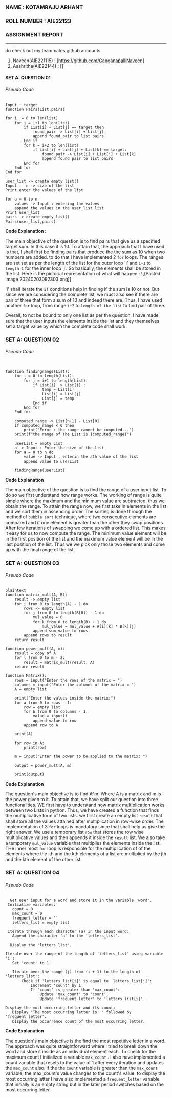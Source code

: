 ### NAME : KOTAMRAJU ARHANT
### ROLL NUMBER : AIE22123

### ASSIGNMENT REPORT

---
do check out my teammates github accounts
1. Naveen(AIE221115) : [https://github.com/GanganapalliNaveen]
2. Aashritha(AIE22144) : []

####  SET A: QUESTION 01

###### Pseudo Code

```plaintext
Input : target
function Pairs(List,pairs)

for i  = 0 to len(list)
    for j = i+1 to len(list)
        if List[i] + List[j] == target then
            found_pair -> List[i] + List[j]
            append found_pair to list pairs
        End if
        for k = i+2 to len(list)
            if List[i] + List[j] + List[k] == target:
                found_pair -> List[i] + List[j] + List[k]
                append found pair to list pairs
        End for
    End for
End for

user_list -> create empty list()
Input :  n -> size of the list
Print enter the values of the list

for a = 0 to n 
    values -> Input : entering the values
    append the values in the user_list list
Print user_list
pairs -> create empty list()
Pairs(user_list,pairs)
```

**Code Explanation :** 

The main objective of the question is to find pairs that give us a specified target sum. In this case it is 10. To attain that, the approach that I have used is that, I shall first be finding pairs that produce the the sum as 10 when two numbers are added. to do that I have implemented 2 `for` loops. The ranges are set set as per the length of the list for the outer loop 'i' and `i+1` to `length-1` for the inner loop 'j'. So basically, the elements shall be stored in the list. Here is the pictorial representation of what will happen : 
![[Pasted image 20240203092303.png]]

'i' shall iterate the `if` conditions help in finding if the sum is 10 or not. But since we are considering the complete list, we must also see if there are pair of three that form a sum of 10 and indeed there are. Thus, I have used another `for` loop, from range `i+2` to `length of the list` to find pair of three.

Overall, to not be bound to only one list as per the question, I have made sure that the user inputs the elements inside the list and they themselves set a target value by which the complete code shall work.


### SET A: QUESTION 02

###### Pseudo Code

```plaintext

function findingrange(List):
    for i = 0 to length(List):
        for j = i+1 to length(List):
            if List[i]  > List[j] : 
                temp = List[i]
                List[i] = List[j]
                List[j] = temp
            End if
        End for
    End for

    computed_range -> List[n-1] - List[0]
    if computed_range < 0 then
        print("Error : the range cannot be computed...")
    print(f"the range of the List is {computed_range}")

    userList = empty List
    n -> Input : Enter the size of the list
    for a = 0 to n do 
        value -> Input : enterin the ath value of the list
        append value to userList
    
    findingRange(userList)

```

**Code Explanation**

The main objective of the question is to find the range of a user input list. To do so we first understand how range works. The working of range is quite simple where the maximum and the minimum value are subtracted, thus we obtain the range. To attain the range now, we first take in elements in the list and we sort them in ascending order. The sorting is done through the method of `bubble sort` technique, where two consecutive elements are compared and if one element is greater than the other they swap positions. After few iterations of swapping we come up with a ordered list. This makes it easy for us to now compute the range. The minimum value element will be in the first position of the list and the maximum value element will be in the last position of the list. Thus we we pick only those two elements and come up with the final range of the list.


### SET A: QUESTION 03


###### Pseudo Code

```
plaintext
function matrix_mult(A, B):
    result -> empty list
    for i from 0 to length(A) - 1 do 
        rows -> empty list
        for j from 0 to length(B[0]) - 1 do 
            mul_value = 0
            for k from 0 to length(B) - 1 do
                mul_value = mul_value + A[i][k] * B[k][j]
            append sum_value to rows
        append rows to result
    return result

function power_mult(A, m):
    result = copy of A
    for l from 0 to m - 2:
        result = matrix_mult(result, A)
    return result

function Matrix():
    rows = input("Enter the rows of the matrix = ")
    columns = input("Enter the columns of the matrix = ")
    A = empty list

    print("Enter the values inside the matrix:")
    for a from 0 to rows - 1:
        row = empty list
        for b from 0 to columns - 1:
            value = input()
            append value to row
        append row to A

    print(A)

    for row in A:
        print(row)

    m = input("Enter the power to be applied to the matrix: ")

    output = power_mult(A, m)

    print(output)
```

**Code Explanation**

The question's main objective is to find A^m. Where A is a matrix and m is the power given to it. To attain that, we have split our question into three functionalities. WE first have to understand how matrix multiplication works between two Lists in python. Thus, we have created a function that finds the multiplicative form of two lists. we first create an empty list `result` that shall store all the values attained after multiplication in row-wise order. The implementation of 3 `for` loops is mandatory since that shall help us give the right answer. We use a temporary list `row` that stores the row wise multiplicative values and then appends it inside the `result` list. We also take a temporary `mul_value` variable that multiplies the elements inside the list. THe inner most `for` loop is responsible for the multiplication of of the elements where the ith and the kth elements of a list are multiplied by the jth and the kth element of the other list. 


### SET A: QUESTION 04

###### Pseudo Code

```plaintext
  Get user input for a word and store it in the variable 'word'.
 Initialize variables: 
   count = 0
   max_count = 0
   frequent_letter = ''
   letters_list = empty list

 Iterate through each character (a) in the input word:
   Append the character 'a' to the 'letters_list'.

  Display the 'letters_list'.

Iterate over the range of the length of 'letters_list' using variable 'i':
   Set 'count' to 1.

   Iterate over the range (j) from (i + 1) to the length of 'letters_list':
       Check if 'letters_list[i]' is equal to 'letters_list[j]':
           Increment 'count' by 1.
           If 'count' is greater than 'max_count':
               Update 'max_count' to 'count'.
               Update 'frequent_letter' to 'letters_list[i]'.

Display the most occurring letter and its count:
   Display "The most occurring letter is: " followed by 'frequent_letter'.
   Display the occurrence count of the most occurring letter.

```

**Code Explanation**

The question's main objective is the find the most repetitive letter in a word. The approach was quite straightforward where I tried to break down the word and store it inside as an individual element each. To check for the maximum count I initialized a variable `max_count` . I also have implemented a count variable that resets to the value of 1 after every iteration and updates the `max_count` also. if the the `count` variable is greater than the `max_count` variable, the max_count's value changes to the count's value. to display the most occurring letter I have also implemented a `frequent_letter` variable that initially is an empty string but in the later period switches based on the most occurring letter. 